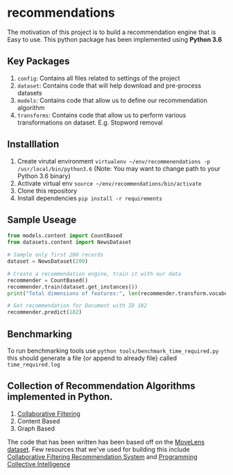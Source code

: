 # recommendations

The motivation of this project is to build a recommendation engine that is Easy to use. This python package has been implemented using **Python 3.6**

## Key Packages

1. `config`: Contains all files related to settings of the project
1. `dataset`: Contains code that will help download and pre-process datasets
1. `models`: Contains code that allow us to define our recommendation algorithm
1. `transforms`: Contains code that allow us to perform various transformations on dataset. E.g. Stopword removal

## Installlation

1. Create virutal environment `virtualenv ~/env/recommenendations -p /usr/local/bin/python3.6` {Note: You may want to change path to your Python 3.6 binary}
1. Activate virtual env `source ~/env/recommendations/bin/activate`
1. Clone this repository
1. Install dependencies `pip install -r requirements`

## Sample Useage

```python
from models.content import CountBased
from datasets.content import NewsDataset

# Sample only first 200 records
dataset = NewsDataset(200)

# Create a recommendation engine, train it with our data
recommender = CountBased()
recommender.train(dataset.get_instances())
print("Total dimensions of features:", len(recommender.transform.vocabulary))

# Get recommendation for Document with ID 182
recommender.predict(182)
```

## Benchmarking

To run benchmarking tools use `python tools/benchmark_time_required.py` this should generate a file {or append to already file} called `time_required.log`

## Collection of Recommendation Algorithms implemented in Python.

1. [Collaborative Filtering](https://en.wikipedia.org/wiki/Collaborative_filtering)
2. Content Based
3. Graph Based

The code that has been written has been based off on the [MoveLens dataset](http://grouplens.org/datasets/movielens/). Few resources that we've used for building this include [Collaborative Filtering Recommendation System](http://files.grouplens.org/papers/FnT%20CF%20Recsys%20Survey.pdf) and [Programming Collective Intelligence](http://shop.oreilly.com/product/9780596529321.do)
